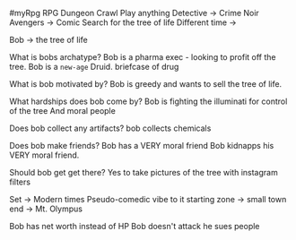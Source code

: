 #myRpg
RPG
Dungeon Crawl
Play anything
Detective -> Crime Noir
Avengers -> Comic
Search for the tree of life
Different time ->

Bob -> the tree of life

What is bobs archatype?
 Bob is a pharma exec - looking to profit off the tree.
 Bob is a `new-age` Druid.
 briefcase of drug

What is bob motivated by?
 Bob is greedy and wants to sell the tree of life.

What hardships does bob come by?
  Bob is fighting the illuminati for control of the tree
  And moral people

Does bob collect any artifacts?
  bob collects chemicals

Does bob make friends?
  Bob has a VERY moral friend
  Bob kidnapps his VERY moral friend.

Should bob get get there?
  Yes to take pictures of the tree with instagram filters

Set -> Modern times
Pseudo-comedic vibe to it
starting zone -> small town
end -> Mt. Olympus

Bob has net worth instead of HP
Bob doesn't attack he sues people